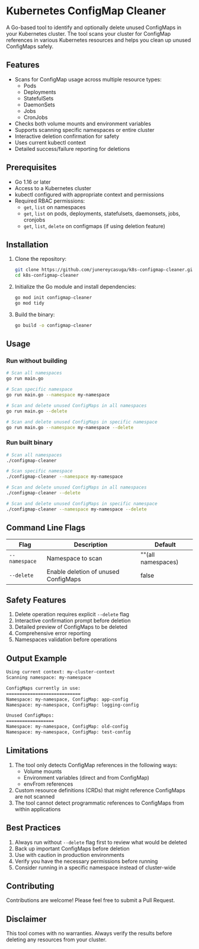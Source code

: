 # Kubernetes ConfigMap Cleaner

A Go-based tool to identify and optionally delete unused ConfigMaps in your Kubernetes cluster.
The tool scans your cluster for ConfigMap references in various Kubernetes resources and helps you clean up unused ConfigMaps safely.

## Features

- Scans for ConfigMap usage across multiple resource types:
    - Pods
    - Deployments
    - StatefulSets
    - DaemonSets
    - Jobs
    - CronJobs
- Checks both volume mounts and environment variables
- Supports scanning specific namespaces or entire cluster
- Interactive deletion confirmation for safety
- Uses current kubectl context
- Detailed success/failure reporting for deletions

## Prerequisites

- Go 1.16 or later
- Access to a Kubernetes cluster
- kubectl configured with appropriate context and permissions
- Required RBAC permissions:
    - `get`, `list` on namespaces
    - `get`, `list` on pods, deployments, statefulsets, daemonsets, jobs, cronjobs
    - `get`, `list`, `delete` on configmaps (if using deletion feature)

## Installation

1. Clone the repository:
    ```bash
    git clone https://github.com/junereycasuga/k8s-configmap-cleaner.git
    cd k8s-configmap-cleaner
    ```

2. Initialize the Go module and install dependencies:
    ```bash
    go mod init configmap-cleaner
    go mod tidy
    ```

3. Build the binary:
    ```bash
    go build -o configmap-cleaner
    ```

## Usage

### Run without building

```bash
# Scan all namespaces
go run main.go

# Scan specific namespace
go run main.go --namespace my-namespace

# Scan and delete unused ConfigMaps in all namespaces
go run main.go --delete

# Scan and delete unused ConfigMaps in specific namespace
go run main.go --namespace my-namespace --delete
```

### Run built binary

```bash
# Scan all namespaces
./configmap-cleaner

# Scan specific namespace
./configmap-cleaner --namespace my-namespace

# Scan and delete unused ConfigMaps in all namespaces
./configmap-cleaner --delete

# Scan and delete unused ConfigMaps in specific namespace
./configmap-cleaner --namespace my-namespace --delete
```

## Command Line Flags

| Flag | Description | Default |
|------|-------------|---------|
| `--namespace` | Namespace to scan | ""(all namespaces) |
| `--delete` | Enable deletion of unused ConfigMaps | false |

## Safety Features

1. Delete operation requires explicit `--delete` flag
2. Interactive confirmation prompt before deletion
3. Detailed preview of ConfigMaps to be deleted
4. Comprehensive error reporting
5. Namespaces validation before operations

## Output Example

```bash
Using current context: my-cluster-context
Scanning namespace: my-namespace

ConfigMaps currently in use:
============================
Namespace: my-namespace, ConfigMap: app-config
Namespace: my-namespace, ConfigMap: logging-config

Unused ConfigMaps:
==================
Namespace: my-namespace, ConfigMap: old-config
Namespace: my-namespace, ConfigMap: test-config
```

## Limitations

1. The tool only detects ConfigMap references in the following ways:
    - Volume mounts
    - Environment variables (direct and from ConfigMap)
    - envFrom references
2. Custom resource definitions (CRDs) that might reference ConfigMaps are not scanned
3. The tool cannot detect programmatic references to ConfigMaps from within applications

## Best Practices

1. Always run without `--delete` flag first to review what would be deleted
2. Back up important ConfigMaps before deletion
3. Use with caution in production environments
4. Verify you have the necessary permissions before running
5. Consider running in a specific namespace instead of cluster-wide

## Contributing

Contributions are welcome! Please feel free to submit a Pull Request.

## Disclaimer

This tool comes with no warranties. Always verify the results before deleting any resources from your cluster.
